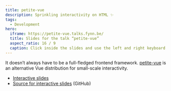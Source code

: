 ```yaml
---
title: petite-vue
description: Sprinkling interactivity on HTML ✨
tags:
  - Development
hero:
  iframe: https://petite-vue.talks.fynn.be/
  title: Slides for the talk “petite-vue”
  aspect_ratio: 16 / 9
  caption: Click inside the slides and use the left and right keyboard arrow keys or the buttons in the bottom left corner to navigate the slides.
---
```


It doesn’t always have to be a full-fledged frontend framework. [petite-vue](https://github.com/vuejs/petite-vue) is an alternative Vue distribution for small-scale interactivity.

- [Interactive slides](https://petite-vue.talks.fynn.be/)
- [Source for interactive slides](https://github.com/mvsde/petite-vue-talk) (GitHub)
